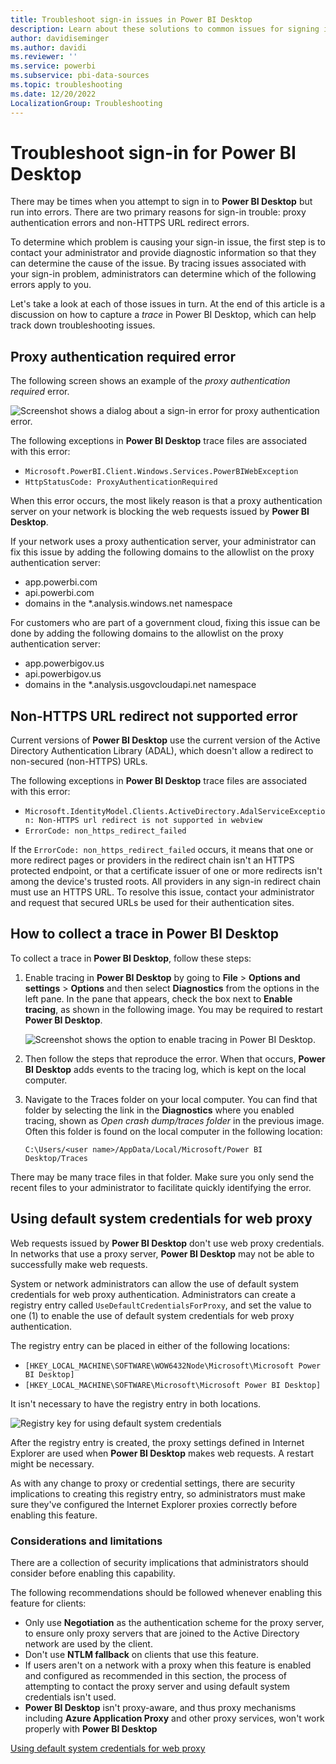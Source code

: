 ```yaml
---
title: Troubleshoot sign-in issues in Power BI Desktop
description: Learn about these solutions to common issues for signing in to Power BI Desktop, which arise from proxy authentication errors and non-HTTPS URL redirect errors. 
author: davidiseminger
ms.author: davidi
ms.reviewer: ''
ms.service: powerbi
ms.subservice: pbi-data-sources
ms.topic: troubleshooting
ms.date: 12/20/2022
LocalizationGroup: Troubleshooting
---
```

# Troubleshoot sign-in for Power BI Desktop

There may be times when you attempt to sign in to **Power BI Desktop** but run into errors. There are two primary reasons for sign-in trouble: proxy authentication errors and non-HTTPS URL redirect errors.

To determine which problem is causing your sign-in issue, the first step is to contact your administrator and provide diagnostic information so that they can determine the cause of the issue. By tracing issues associated with your sign-in problem, administrators can determine which of the following errors apply to you.

Let's take a look at each of those issues in turn. At the end of this article is a discussion on how to capture a *trace* in Power BI Desktop, which can help track down troubleshooting issues.

## Proxy authentication required error

The following screen shows an example of the *proxy authentication required* error.

![Screenshot shows a dialog about a sign-in error for proxy authentication error.](media/desktop-troubleshooting-sign-in/desktop-tshoot-sign-in_01.png)

The following exceptions in **Power BI Desktop** trace files are associated with this error:

* `Microsoft.PowerBI.Client.Windows.Services.PowerBIWebException`
* `HttpStatusCode: ProxyAuthenticationRequired`

When this error occurs, the most likely reason is that a proxy authentication server on your network is blocking the web requests issued by **Power BI Desktop**.

If your network uses a proxy authentication server, your administrator can fix this issue by adding the following domains to the allowlist on the proxy authentication server:

* app.powerbi.com
* api.powerbi.com
* domains in the *.analysis.windows.net namespace

For customers who are part of a government cloud, fixing this issue can be done by adding the following domains to the allowlist on the proxy authentication server:

* app.powerbigov.us
* api.powerbigov.us
* domains in the *.analysis.usgovcloudapi.net namespace

## Non-HTTPS URL redirect not supported error

Current versions of **Power BI Desktop** use the current version of the Active Directory Authentication Library (ADAL), which doesn't allow a redirect to non-secured (non-HTTPS) URLs.

The following exceptions in **Power BI Desktop** trace files are associated with this error:

* `Microsoft.IdentityModel.Clients.ActiveDirectory.AdalServiceException: Non-HTTPS url redirect is not supported in webview`
* `ErrorCode: non_https_redirect_failed`

If the `ErrorCode: non_https_redirect_failed` occurs, it means that one or more redirect pages or providers in the redirect chain isn't an HTTPS protected endpoint, or that a certificate issuer of one or more redirects isn't among the device's trusted roots. All providers in any sign-in redirect chain must use an HTTPS URL. To resolve this issue, contact your administrator and request that secured URLs be used for their authentication sites.

## How to collect a trace in Power BI Desktop

To collect a trace in **Power BI Desktop**, follow these steps:

1. Enable tracing in **Power BI Desktop** by going to **File** > **Options and settings** > **Options** and then select **Diagnostics** from the options in the left pane. In the pane that appears, check the box next to **Enable tracing**, as shown in the following image. You may be required to restart **Power BI Desktop**.

   ![Screenshot shows the option to enable tracing in Power BI Desktop.](media/desktop-troubleshooting-sign-in/desktop-tshoot-sign-in-02.png)

2. Then follow the steps that reproduce the error. When that occurs, **Power BI Desktop** adds events to the tracing log, which is kept on the local computer.

3. Navigate to the Traces folder on your local computer. You can find that folder by selecting the link in the **Diagnostics** where you enabled tracing, shown as *Open crash dump/traces folder* in the previous image. Often this folder is found on the local computer in the following location:

    `C:\Users/<user name>/AppData/Local/Microsoft/Power BI Desktop/Traces`

There may be many trace files in that folder. Make sure you only send the recent files to your administrator to facilitate quickly identifying the error.

## Using default system credentials for web proxy

Web requests issued by **Power BI Desktop** don't use web proxy credentials. In networks that use a proxy server, **Power BI Desktop** may not be able to successfully make web requests.

System or network administrators can allow the use of default system credentials for web proxy authentication. Administrators can create a registry entry called `UseDefaultCredentialsForProxy`, and set the value to one (1) to enable the use of default system credentials for web proxy authentication.

The registry entry can be placed in either of the following locations:

* `[HKEY_LOCAL_MACHINE\SOFTWARE\WOW6432Node\Microsoft\Microsoft Power BI Desktop]`
* `[HKEY_LOCAL_MACHINE\SOFTWARE\Microsoft\Microsoft Power BI Desktop]`

It isn't necessary to have the registry entry in both locations.

![Registry key for using default system credentials](media/desktop-troubleshooting-sign-in/desktop-tshoot-sign-in-03b.png)

After the registry entry is created, the proxy settings defined in Internet Explorer are used when **Power BI Desktop** makes web requests. A restart might be necessary.

As with any change to proxy or credential settings, there are security implications to creating this registry entry, so administrators must make sure they've configured the Internet Explorer proxies correctly before enabling this feature.

### Considerations and limitations

There are a collection of security implications that administrators should consider before enabling this capability.

The following recommendations should be followed whenever enabling this feature for clients:

* Only use **Negotiation** as the authentication scheme for the proxy server, to ensure only proxy servers that are joined to the Active Directory network are used by the client.
* Don't use **NTLM fallback** on clients that use this feature.
* If users aren't on a network with a proxy when this feature is enabled and configured as recommended in this section, the process of attempting to contact the proxy server and using default system credentials isn't used.
* **Power BI Desktop** isn't proxy-aware, and thus proxy mechanisms including **Azure Application Proxy** and other proxy services, won't work properly with **Power BI Desktop**

[Using default system credentials for web proxy](#using-default-system-credentials-for-web-proxy)
